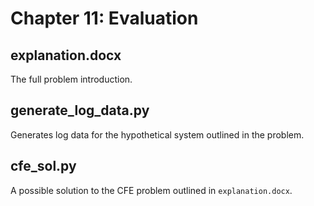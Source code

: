 # Chapter 11: Evaluation

## explanation.docx
The full problem introduction.

## generate_log_data.py
Generates log data for the hypothetical system outlined in the problem.

## cfe_sol.py
A possible solution to the CFE problem outlined in `explanation.docx`.

